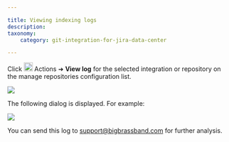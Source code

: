 ```yaml
---

title: Viewing indexing logs
description:
taxonomy:
    category: git-integration-for-jira-data-center

---
```

Click <img src='https://pf-emoji-service--cdn.us-east-1.prod.public.atl-paas.net/standard/a51a7674-8d5d-4495-a2d2-a67c090f5c3b/32x32/2699.png' width=20 height=20 /> Actions ➜ **View log** for the selected integration or repository on the manage repositories configuration list.

![](https://bigbrassband.atlassian.net/wiki/download/thumbnails/1930397702/gitserver-view-logs-actions.png?version=1&modificationDate=1630642853767&cacheVersion=1&api=v2&width=680&height=349)

The following dialog is displayed. For example:

![](https://bigbrassband.atlassian.net/wiki/download/thumbnails/1930397702/gitserver-view-logs-dialog.png?version=1&modificationDate=1630642853995&cacheVersion=1&api=v2&width=680&height=425)


You can send this log to [support@bigbrassband.com](mailto:support@bigbrassband.com) for further analysis.

